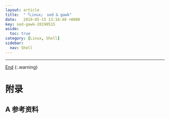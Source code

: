 ```yaml
---
layout: article
title:  "「Linux」 sed & gawk"
date:   2019-05-15 13:16:40 +0800
key: sed-gawk-20190515
aside:
  toc: true
category: [Linux, Shell]
sidebar:
  nav: Shell
---
```

<span id="head"></span>
<!--more-->




-------------------  
[End](#head)
{:.warning}  


# 附录
## A 参考资料
